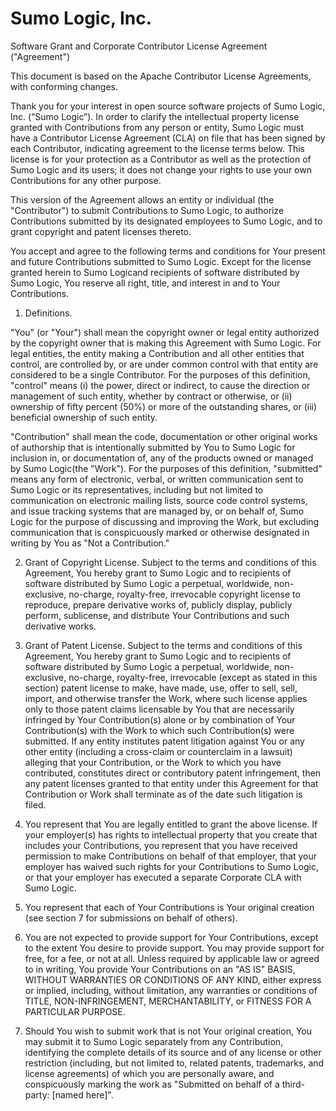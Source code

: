 # Sumo Logic, Inc.

Software Grant and Corporate Contributor License Agreement ("Agreement")

This document is based on the Apache Contributor License Agreements, with conforming changes.

Thank you for your interest in open source software projects of Sumo Logic, Inc. (“Sumo Logic”). In order to clarify the intellectual property license  granted with Contributions from any person or entity, Sumo Logic  must have a Contributor License Agreement (CLA) on file that has been signed by each Contributor, indicating agreement to the license terms  below. This license is for your protection as a Contributor as well  as the protection of Sumo Logic and its users; it does not change  your rights to use your own Contributions for any other purpose. 

This version of the Agreement allows an entity or individual (the "Contributor") to  submit Contributions to Sumo Logic, to authorize Contributions   submitted by its designated employees to Sumo Logic, and to grant copyright and patent licenses thereto. 

You accept and agree to the following terms and conditions for Your  present and future Contributions submitted to Sumo Logic. Except  for the license granted herein to Sumo Logicand recipients of  software distributed by Sumo Logic, You reserve all right, title,  and interest in and to Your Contributions. 

1. Definitions.  

"You" (or "Your") shall mean the copyright owner or legal entity  authorized by the copyright owner that is making this Agreement  with Sumo Logic. For legal entities, the entity making a Contribution and all other entities that control, are controlled by, or are under common control with that entity are considered to be a  single Contributor. For the purposes of this definition, "control"  means (i) the power, direct or indirect, to cause the direction or management of such entity, whether by contract or otherwise, or  (ii) ownership of fifty percent (50%) or more of the outstanding  shares, or (iii) beneficial ownership of such entity. 

"Contribution" shall mean the code, documentation or other original  works of authorship that is intentionally  submitted by You to Sumo Logic  for inclusion in, or  documentation of, any of the products owned or managed by  Sumo Logic(the "Work"). For the purposes of this definition,  "submitted" means any form of electronic, verbal, or written  communication sent to Sumo Logic or its representatives,  including but not limited to communication on electronic mailing  lists, source code control systems, and issue tracking systems  that are managed by, or on behalf of, Sumo Logic for the  purpose of discussing and improving the Work, but excluding  communication that is conspicuously marked or otherwise designated  in writing by You as "Not a Contribution." 

2. Grant of Copyright License. Subject to the terms and conditions  of this Agreement, You hereby grant to Sumo Logic and to  recipients of software distributed by Sumo Logic a perpetual,  worldwide, non-exclusive, no-charge, royalty-free, irrevocable  copyright license to reproduce, prepare derivative works of,  publicly display, publicly perform, sublicense, and distribute  Your Contributions and such derivative works. 

3. Grant of Patent License. Subject to the terms and conditions of  this Agreement, You hereby grant to Sumo Logic and to recipients  of software distributed by Sumo Logic a perpetual, worldwide,  non-exclusive, no-charge, royalty-free, irrevocable (except as  stated in this section) patent license to make, have made, use,  offer to sell, sell, import, and otherwise transfer the Work,  where such license applies only to those patent claims licensable  by You that are necessarily infringed by Your Contribution(s)  alone or by combination of Your Contribution(s) with the Work to  which such Contribution(s) were submitted. If any entity institutes  patent litigation against You or any other entity (including a  cross-claim or counterclaim in a lawsuit) alleging that your  Contribution, or the Work to which you have contributed, constitutes  direct or contributory patent infringement, then any patent licenses  granted to that entity under this Agreement for that Contribution or  Work shall terminate as of the date such litigation is filed. 

4. You represent that You are legally entitled to grant the above  license.  If your employer(s) has rights to intellectual property that you create that includes your Contributions, you represent that you have received permission to make Contributions on behalf of that employer, that your employer has waived such rights for your Contributions to Sumo Logic, or that your employer has executed a separate Corporate CLA with Sumo Logic. 

5. You represent that each of Your Contributions is Your original  creation (see section 7 for submissions on behalf of others). 

6. You are not expected to provide support for Your Contributions,  except to the extent You desire to provide support. You may provide  support for free, for a fee, or not at all. Unless required by  applicable law or agreed to in writing, You provide Your  Contributions on an "AS IS" BASIS, WITHOUT WARRANTIES OR CONDITIONS OF ANY KIND, either express or implied, including, without  limitation, any warranties or conditions of TITLE, NON-INFRINGEMENT,  MERCHANTABILITY, or FITNESS FOR A PARTICULAR PURPOSE. 

7. Should You wish to submit work that is not Your original creation,  You may submit it to Sumo Logic separately from any  Contribution, identifying the complete details of its source and  of any license or other restriction (including, but not limited  to, related patents, trademarks, and license agreements) of which  you are personally aware, and conspicuously marking the work as  "Submitted on behalf of a third-party: [named here]".
